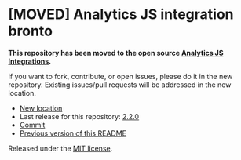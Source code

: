 
# [MOVED] Analytics JS integration bronto

**This repository has been moved to the open source [Analytics JS Integrations](https://github.com/segmentio/analytics.js-integrations).**

If you want to fork, contribute, or open issues, please do it in the new repository. Existing issues/pull requests will be addressed in the new location.

* [New location](https://github.com/segmentio/analytics.js-integrations/tree/master/integrations/bronto)
* Last release for this repository: [2.2.0](https://github.com/segment-integrations/analytics.js-integration-bronto/releases/tag/2.2.0)
* [Commit](https://github.com/segmentio/analytics.js-integrations/commit/916a24fba40c1d1396da78540916b2efadb47a8d)
* [Previous version of this README](README-OLD.md)

Released under the [MIT license](LICENSE).
